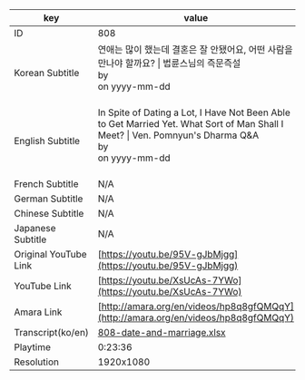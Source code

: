 |  key  |  value  |
|-------|---------|
| ID            | 808 |
| Korean Subtitle | 연애는 많이 했는데 결혼은 잘 안됐어요, 어떤 사람을 만나야 할까요? \| 법륜스님의 즉문즉설<br>by <br>on yyyy-mm-dd<br><br>|
| English Subtitle | In Spite of Dating a Lot, I Have Not Been Able to Get Married Yet. What Sort of Man Shall I Meet? \| Ven. Pomnyun's Dharma Q&A<br>by <br>on yyyy-mm-dd<br><br>|
| French Subtitle | N/A |
| German Subtitle | N/A |
| Chinese Subtitle | N/A |
| Japanese Subtitle | N/A |
| Original YouTube Link  | [https://youtu.be/95V-gJbMjgg](https://youtu.be/95V-gJbMjgg) |
| YouTube Link  | [https://youtu.be/XsUcAs-7YWo](https://youtu.be/XsUcAs-7YWo) |
| Amara Link    | [http://amara.org/en/videos/hp8q8gfQMQqY](http://amara.org/en/videos/hp8q8gfQMQqY) |
| Transcript(ko/en) | [808-date-and-marriage.xlsx](https://github.com/jungtosociety/dharma-qna/raw/master/sub/808/808-date-and-marriage.xlsx) |
| Playtime | 0:23:36 |
| Resolution | 1920x1080|
